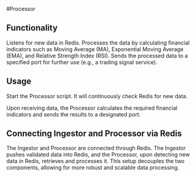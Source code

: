 #Processor 
## Functionality 
Listens for new data in Redis. 
Processes the data by calculating financial indicators such as Moving Average (MA), Exponential Moving Average (EMA), and Relative Strength Index (RSI). 
Sends the processed data to a specified port for further use (e.g., a trading signal service). 
## Usage 
Start the Processor script. It will continuously check Redis for new data. 
 
Upon receiving data, the Processor calculates the required financial indicators and sends the results to a designated port. 
 
## Connecting Ingestor and Processor via Redis 
The Ingestor and Processor are connected through Redis. The Ingestor pushes validated data into Redis, and the Processor, upon detecting new data in Redis, retrieves and processes it. This setup decouples the two components, allowing for more robust and scalable data processing.